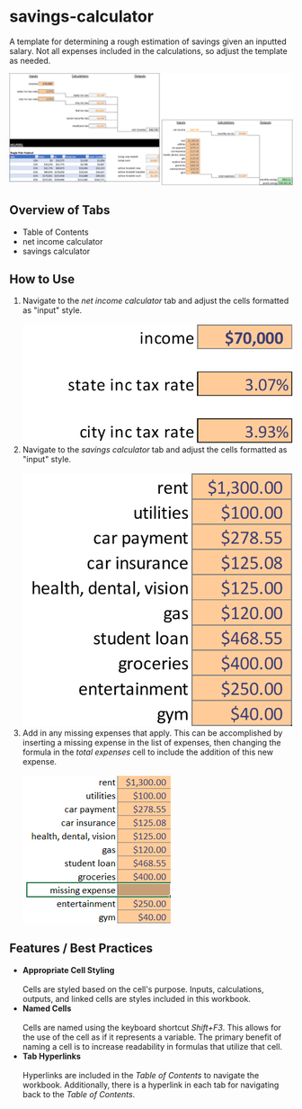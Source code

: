 # savings-calculator
A template for determining a rough estimation of savings given an inputted salary.  Not all expenses included in the calculations, so adjust the template as needed. 

![example.png](./images/example.png)

## Overview of Tabs

<ul>
  <li>Table of Contents</li>
  <li>net income calculator</li>
  <li>savings calculator</li>
</ul>

## How to Use

<ol>
  <li>
    Navigate to the <em>net income calculator</em> tab and adjust the cells formatted as "input" style.
    <br></br>
    <img src="./images/net-income-inputs.png"></img>
  </li>
  <li>
    Navigate to the <em>savings calculator</em> tab and adjust the cells formatted as "input" style.
    <br></br>  
    <img src="./images/savings-inputs.png"></img>
  </li>
  <li>
    Add in any missing expenses that apply.  This can be accomplished by inserting a missing expense in the list of expenses, then changing the formula in the <em>total expenses</em> cell to include the addition of this new expense.
    <br></br>
    <img src="./images/missing-expense.png"></img>
  </li>
</ol>

## Features / Best Practices

<ul>
  <li>
    <b>Appropriate Cell Styling</b>
    <br></br>
    Cells are styled based on the cell's purpose.  Inputs, calculations, outputs, and linked cells are styles included in this workbook.
  </li>
  <li>
    <b>Named Cells</b>
    <br></br>
    Cells are named using the keyboard shortcut <em>Shift+F3</em>.  This allows for the use of the cell as if it represents a variable.  The primary benefit of naming a cell is to increase readability in formulas that utilize that cell.
  </li>
  <li>
    <b>Tab Hyperlinks</b>
    <br></br>
    Hyperlinks are included in the <em>Table of Contents</em> to navigate the workbook.  Additionally, there is a hyperlink in each tab for navigating back to the <em>Table of Contents</em>.
  </li>
</ul>

